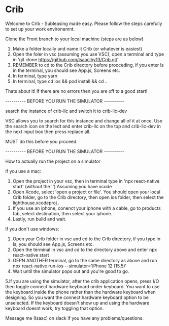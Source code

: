 # Crib

Welcome to Crib - Subleasing made easy. Please follow the steps carefully to set up your work environemnt.

Clone the Front branch to your local machine (steps are as below)
1. Make a folder locally and name it Crib (or whatever is easiest)
2. Open the foler in vsc (assuming you use VSC), open a terminal and type in 'git clone https://github.com/isaaclhy13/Crib.git'
3. REMEMBER to cd to the Crib directory before procceding, if you enter ls in the terminal, you should see App.js, Screens etc.
4. In terminal, type yarn
5. In terminal, type cd ios && pod install && cd ..


Thats about it! If there are no errors then you are off to a good start! 


---------- BEFORE YOU RUN THE SIMULATOR ----------

search the instance of crib-llc and switch it to crib-llc-dev

VSC allows you to search for this instance and change all of it at once. Use the search icon on the ledt and enter crib-llc on the top and 
crib-llc-dev in the next input box then press replace all.

MUST do this before you proceed.

---------- BEFORE YOU RUN THE SIMULATOR ----------


How to actually run the project on a simulator

If you use a mac:
1. Open the project in your vsc, then in terminal type in 'npx react-native start' (without the '')
Assuming you have xcode
2. Open Xcode, select 'open a project or file'. You should open your local Crib folder, go to the Crib directory, then open ios folder, then select the 
lighthouse.xcodeproj .
3. If you use an iphone, conenct your iphone with a cable, go to products tab, select destination, then select your iphone.
4. Lastly, run build and wait.

If you don't use windows:
1. Open your Crib folder in vsc and cd to the Crib directory, if you type in ls, you should see App.js, Screens etc.
2. Open the terminal in vsc and cd to the directory above and enter npx react-native start
3. OEPN ANOTHER terminal, go to the same directory as above and run npx react-native run-ios --simulator='iPhone 12 (15.5)' 
4. Wait until the simulator pops out and you're good to go.

5.If you are using the simulator, after the crib application opens, press I/O then toggle connect hardware keyboard under keyboard. You want to use the keyboard inside the phone rather than the hardware keyboard when designing. So you want the connect hardware keyboard option to be unselected. If the keyboard doesn't show up and using the hardware keyboard doesnt work, try toggling that option.


Message me (Isaac) on slack if you have any problems/questions.

